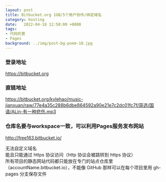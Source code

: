 ```yaml
---
layout: post
title: Bitbucket.org 1GB/5个用户协作/绑定域名
category: hosting
date:   2022-04-18 12:50:00 +0800
tags:
- 代码托管
- Pages
background: ../img/post-bg-poem-18.jpg
---
```



### 登录地址<br>
https://bitbucket.org

### 直链地址<br>
https://bitbucket.org/kylehao/music-jianxuan/raw/77e4a35c288b6dbe864592a90e21e7c2dc01fc7f/简选/国语/ALin-有一种悲伤.mp3

### 仓库名要与workspace一致，可以利用Pages服务发布网站<br>
http://free163.bitbucket.io/

无法自定义域名<br>
能且只能通过 https 协议访问（http 协议会被跳转到 https 协议）<br>
所有项目的静态网站代码都只能放在专门的站点仓库里（accountName.bitbucket.io），不能像 GitHub 那样可以在每个项目里用 gh-pages 分支保存文件<br>